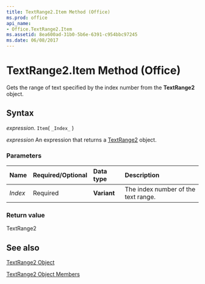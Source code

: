 ```yaml
---
title: TextRange2.Item Method (Office)
ms.prod: office
api_name:
- Office.TextRange2.Item
ms.assetid: 8ea600ad-31b0-5b6e-6391-c954bbc97245
ms.date: 06/08/2017
---
```



# TextRange2.Item Method (Office)

Gets the range of text specified by the index number from the  **TextRange2** object.


## Syntax

 _expression_. `Item`( `_Index_` )

 _expression_ An expression that returns a [TextRange2](./Office.TextRange2.md) object.


### Parameters



|Name|Required/Optional|Data type|Description|
|:-----|:-----|:-----|:-----|
| _Index_|Required|**Variant**|The index number of the text range.|

### Return value

TextRange2


## See also


[TextRange2 Object](Office.TextRange2.md)



[TextRange2 Object Members](./overview/Library-Reference/textrange2-members-office.md)

